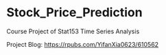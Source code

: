 # Stock_Price_Prediction

Course Project of Stat153 Time Series Analysis

Project Blog: https://rpubs.com/YifanXia0623/610562
